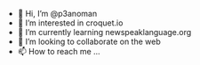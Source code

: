 - 👋 Hi, I’m @p3anoman
- 👀 I’m interested in croquet.io
- 🌱 I’m currently learning newspeaklanguage.org
- 💞️ I’m looking to collaborate on the web
- 📫 How to reach me ...

<!---
p3anoman/p3anoman is a ✨ special ✨ repository because its `README.md` (this file) appears on your GitHub profile.
You can click the Preview link to take a look at your changes.
--->
